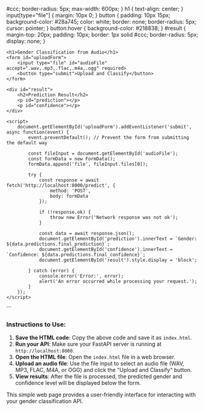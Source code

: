 #ccc;
            border-radius: 5px;
            max-width: 600px;
        }
        h1 {
            text-align: center;
        }
        input[type="file"] {
            margin: 10px 0;
        }
        button {
            padding: 10px 15px;
            background-color: #28a745;
            color: white;
            border: none;
            border-radius: 5px;
            cursor: pointer;
        }
        button:hover {
            background-color: #218838;
        }
        #result {
            margin-top: 20px;
            padding: 10px;
            border: 1px solid #ccc;
            border-radius: 5px;
            display: none;
        }
    </style>
</head>
<body>

    <h1>Gender Classification from Audio</h1>
    <form id="uploadForm">
        <input type="file" id="audioFile" accept=".wav,.mp3,.flac,.m4a,.ogg" required>
        <button type="submit">Upload and Classify</button>
    </form>

    <div id="result">
        <h2>Prediction Result</h2>
        <p id="prediction"></p>
        <p id="confidence"></p>
    </div>

    <script>
        document.getElementById('uploadForm').addEventListener('submit', async function(event) {
            event.preventDefault(); // Prevent the form from submitting the default way

            const fileInput = document.getElementById('audioFile');
            const formData = new FormData();
            formData.append('file', fileInput.files[0]);

            try {
                const response = await fetch('http://localhost:8000/predict', {
                    method: 'POST',
                    body: formData
                });

                if (!response.ok) {
                    throw new Error('Network response was not ok');
                }

                const data = await response.json();
                document.getElementById('prediction').innerText = `Gender: ${data.predictions.final_prediction}`;
                document.getElementById('confidence').innerText = `Confidence: ${data.predictions.final_confidence}`;
                document.getElementById('result').style.display = 'block';

            } catch (error) {
                console.error('Error:', error);
                alert('An error occurred while processing your request.');
            }
        });
    </script>

</body>
</html>
```

### Instructions to Use:
1. **Save the HTML code**: Copy the above code and save it as `index.html`.
2. **Run your API**: Make sure your FastAPI server is running at `http://localhost:8000`.
3. **Open the HTML file**: Open the `index.html` file in a web browser.
4. **Upload an audio file**: Use the file input to select an audio file (WAV, MP3, FLAC, M4A, or OGG) and click the "Upload and Classify" button.
5. **View results**: After the file is processed, the predicted gender and confidence level will be displayed below the form.

This simple web page provides a user-friendly interface for interacting with your gender classification API.
